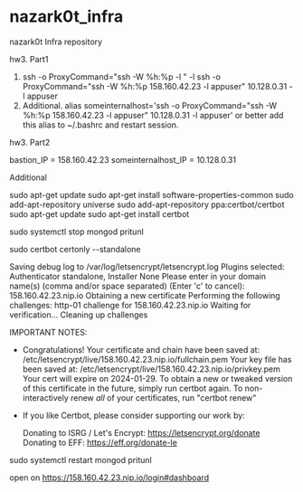 # nazark0t_infra
nazark0t Infra repository

hw3. Part1
1. ssh -o ProxyCommand="ssh -W %h:%p <bastion ip> -l <login>" <destination ip> -l <login>
	ssh -o ProxyCommand="ssh -W %h:%p 158.160.42.23 -l appuser" 10.128.0.31 -l appuser
2. Additional.
	alias someinternalhost='ssh -o ProxyCommand="ssh -W %h:%p 158.160.42.23 -l appuser" 10.128.0.31 -l appuser'
		or  better add this alias to  ~/.bashrc and restart session.


hw3. Part2

bastion_IP = 158.160.42.23
someinternalhost_IP = 10.128.0.31


Additional

sudo apt-get update
sudo apt-get install software-properties-common
sudo add-apt-repository universe
sudo add-apt-repository ppa:certbot/certbot
sudo apt-get update
sudo apt-get install certbot

sudo systemctl stop mongod pritunl

sudo certbot certonly --standalone


Saving debug log to /var/log/letsencrypt/letsencrypt.log
Plugins selected: Authenticator standalone, Installer None
Please enter in your domain name(s) (comma and/or space separated)  (Enter 'c'
to cancel): 158.160.42.23.nip.io
Obtaining a new certificate
Performing the following challenges:
http-01 challenge for 158.160.42.23.nip.io
Waiting for verification...
Cleaning up challenges

IMPORTANT NOTES:
 - Congratulations! Your certificate and chain have been saved at:
   /etc/letsencrypt/live/158.160.42.23.nip.io/fullchain.pem
   Your key file has been saved at:
   /etc/letsencrypt/live/158.160.42.23.nip.io/privkey.pem
   Your cert will expire on 2024-01-29. To obtain a new or tweaked
   version of this certificate in the future, simply run certbot
   again. To non-interactively renew *all* of your certificates, run
   "certbot renew"
 - If you like Certbot, please consider supporting our work by:

   Donating to ISRG / Let's Encrypt:   https://letsencrypt.org/donate
   Donating to EFF:                    https://eff.org/donate-le


sudo systemctl restart mongod pritunl

open on
https://158.160.42.23.nip.io/login#dashboard
